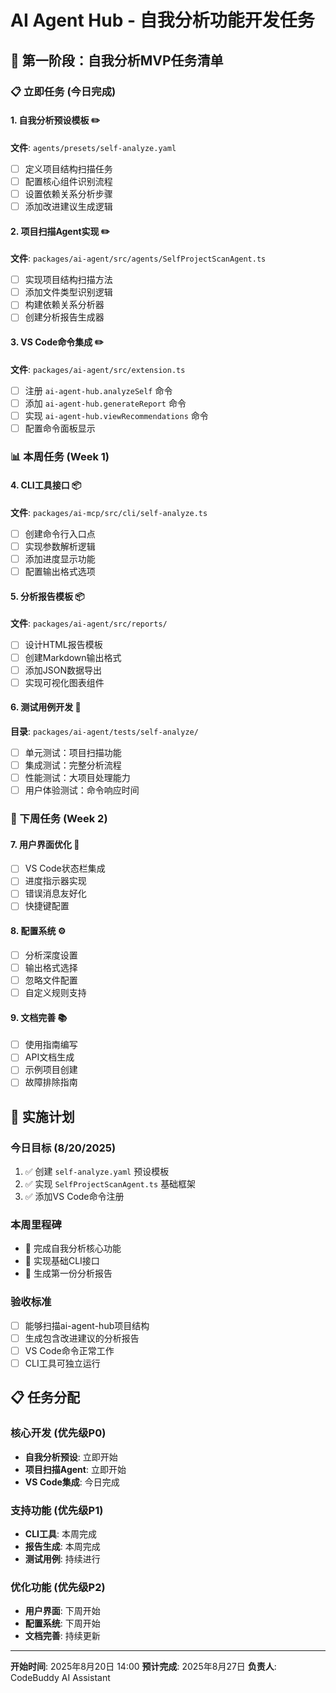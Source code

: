 # AI Agent Hub - 自我分析功能开发任务

## 🎯 第一阶段：自我分析MVP任务清单

### 📋 立即任务 (今日完成)

#### 1. 自我分析预设模板 ✏️
**文件**: `agents/presets/self-analyze.yaml`
- [ ] 定义项目结构扫描任务
- [ ] 配置核心组件识别流程
- [ ] 设置依赖关系分析步骤
- [ ] 添加改进建议生成逻辑

#### 2. 项目扫描Agent实现 ✏️
**文件**: `packages/ai-agent/src/agents/SelfProjectScanAgent.ts`
- [ ] 实现项目结构扫描方法
- [ ] 添加文件类型识别逻辑
- [ ] 构建依赖关系分析器
- [ ] 创建分析报告生成器

#### 3. VS Code命令集成 ✏️
**文件**: `packages/ai-agent/src/extension.ts`
- [ ] 注册 `ai-agent-hub.analyzeSelf` 命令
- [ ] 添加 `ai-agent-hub.generateReport` 命令
- [ ] 实现 `ai-agent-hub.viewRecommendations` 命令
- [ ] 配置命令面板显示

### 📊 本周任务 (Week 1)

#### 4. CLI工具接口 📦
**文件**: `packages/ai-mcp/src/cli/self-analyze.ts`
- [ ] 创建命令行入口点
- [ ] 实现参数解析逻辑
- [ ] 添加进度显示功能
- [ ] 配置输出格式选项

#### 5. 分析报告模板 📦
**文件**: `packages/ai-agent/src/reports/`
- [ ] 设计HTML报告模板
- [ ] 创建Markdown输出格式
- [ ] 添加JSON数据导出
- [ ] 实现可视化图表组件

#### 6. 测试用例开发 🧪
**目录**: `packages/ai-agent/tests/self-analyze/`
- [ ] 单元测试：项目扫描功能
- [ ] 集成测试：完整分析流程
- [ ] 性能测试：大项目处理能力
- [ ] 用户体验测试：命令响应时间

### 🔄 下周任务 (Week 2)

#### 7. 用户界面优化 🎨
- [ ] VS Code状态栏集成
- [ ] 进度指示器实现
- [ ] 错误消息友好化
- [ ] 快捷键配置

#### 8. 配置系统 ⚙️
- [ ] 分析深度设置
- [ ] 输出格式选择
- [ ] 忽略文件配置
- [ ] 自定义规则支持

#### 9. 文档完善 📚
- [ ] 使用指南编写
- [ ] API文档生成
- [ ] 示例项目创建
- [ ] 故障排除指南

## 🚀 实施计划

### 今日目标 (8/20/2025)
1. ✅ 创建 `self-analyze.yaml` 预设模板
2. ✅ 实现 `SelfProjectScanAgent.ts` 基础框架
3. ✅ 添加VS Code命令注册

### 本周里程碑
- 🎯 完成自我分析核心功能
- 🎯 实现基础CLI接口
- 🎯 生成第一份分析报告

### 验收标准
- [ ] 能够扫描ai-agent-hub项目结构
- [ ] 生成包含改进建议的分析报告
- [ ] VS Code命令正常工作
- [ ] CLI工具可独立运行

## 📋 任务分配

### 核心开发 (优先级P0)
- **自我分析预设**: 立即开始
- **项目扫描Agent**: 立即开始  
- **VS Code集成**: 今日完成

### 支持功能 (优先级P1)
- **CLI工具**: 本周完成
- **报告生成**: 本周完成
- **测试用例**: 持续进行

### 优化功能 (优先级P2)
- **用户界面**: 下周开始
- **配置系统**: 下周开始
- **文档完善**: 持续更新

---

**开始时间**: 2025年8月20日 14:00
**预计完成**: 2025年8月27日
**负责人**: CodeBuddy AI Assistant